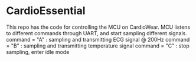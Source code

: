 # CardioEssential
This repo has the code for controlling the MCU on CardioWear. MCU listens to different commands through UART, and start sampling different signals.
command = "A" : sampling and transmitting ECG signal @ 200Hz
command = "B" : sampling and transmitting temperature signal 
command = "C" : stop sampling, enter idle mode
